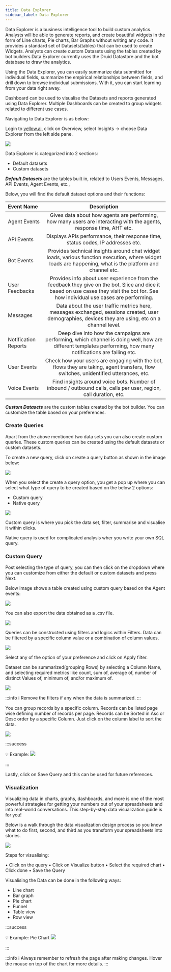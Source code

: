 ```yaml
---
title: Data Explorer 
sidebar_label: Data Explorer
---
```




Data Explorer is a business intelligence tool to build custom analytics. Analysts will be able to generate reports, and create beautiful widgets in the form of Line charts, Pie charts, Bar Graphs without writing any code. It provides a standard set of Datasets(tables) that can be used to create Widgets. Analysts can create custom Datasets using the tables created by bot builders.Data Explorer currently uses the Druid Datastore and the bot database to draw the analytics.


Using the Data Explorer, you can easily summarize data submitted for individual fields, summarize the empirical relationships between fields, and drill down to browse individual submissions. With it, you can start learning from your data right away.


Dashboard can be used to visualise the Datasets and reports generated using Data Explorer. Multiple Dashboards can be created to group widgets related to different use cases.

Navigating to Data Explorer is as below:

Login to [yellow.ai](https://cloud.yellow.ai/bot/Bot_ID/overview), click on Overview, select Insights -> choose Data Explorer from the left side 
pane.

![](https://i.imgur.com/39r9rpd.jpg)


Data Explorer is categorized into 2 sections:

* Default datasets
* Custom datasets


***Default Datasets***  are the tables built in, related to Users Events, Messages, API Events, Agent Events, etc.,

Below, you will find the default dataset options and their functions:

| Event Name | Description |
|:-------- |:--------:|
| Agent Events |  Gives data about how agents are performing, how many users are interacting with the agents, response time, AHT etc. |
| API Events | Displays APIs performance, their response time, status codes, IP addresses etc. |
| Bot Events | Provides technical insights around chat widget loads, various function execution, where widget loads are happening, what is the platform and channel etc. |
| User Feedbacks | Provides info about user experience from the feedback they give on the bot. Slice and dice it based on use cases they visit the bot for. See how individual use cases are performing. |
| Messages | Data about the user traffic metrics here, messages exchanged, sessions created, user demographies, devices they are using, etc on a channel level. |
| Notification Reports | Deep dive into how the campaigns are performing, which channel is doing well, how are different templates performing, how many notifications are failing etc. |
| User Events | Check how your users are engaging with the bot, flows they are taking, agent transfers, flow switches, unidentified utterances, etc. |
| Voice Events | Find insights around voice bots. Number of inbound / outbound calls, calls per user, region, call duration, etc. |



***Custom Datasets*** are the custom tables created by the bot builder. You can customize the table based on your preferences.



### Create Queries

Apart from the above mentioned two data sets you can also create custom queries. These custom queries can be created using the default datasets or custom datasets.

To create a new query, click on create a query button as shown in the image below:

![](https://i.imgur.com/6dBD5zg.png)


When you select the create a query option, you get a pop up where you can select what type of query to be created based on the below 2 options:

* Custom query
* Native query


![](https://i.imgur.com/Uihdc9T.png)


Custom query is where you pick the data set, filter, summarise and visualise it within clicks.


Native query is used for complicated analysis wher you write your own SQL query.


### Custom Query


Post selecting the type of query, you can then click on the dropdown where you can customize from either the default or custom datasets and press Next.

Below image shows a table created using custom query based on the Agent events:

![](https://i.imgur.com/j4NRlAC.png)

You can also export the data obtained as a .csv file.

![](https://i.imgur.com/Ho9rC9x.png)


Queries can be constructed using filters and logics within Filters. Data can be filtered by a specific column value or a combination of column values.

![](https://i.imgur.com/mOtbepU.png)


Select any of the option of your preference and click on Apply filter.

Dataset can be summarized(grouping Rows) by selecting a Column Name, and selecting required metrics like count, sum of, average of, number of distinct Values of, minimum of, and/or maximum of.

![](https://i.imgur.com/1xy4ywH.png)

:::info
:information_source: Remove the filters if any when the data is summarized.
:::

You can group records by a specific column. Records can be listed page wise defining number of records per page. Records can be Sorted in Asc or Desc order by a specific Column. Just click on the column label to sort the data.

![](https://i.imgur.com/9eHJRTO.png)


:::success

:bulb: Example: ![](https://i.imgur.com/LJA9BPV.png)

:::

Lastly, click on Save Query and this can be used for future references.


### Visualization


Visualizing data in charts, graphs, dashboards, and more is one of the most powerful strategies for getting your numbers out of your spreadsheets and into real-world conversations. This step-by-step data visualization guide is for you! 

Below is a walk through the data visualization design process so you know what to do first, second, and third as you transform your spreadsheets into stories.

![](https://i.imgur.com/9dw6h75.png)

Steps for visualising:

• Click on the query
• Click on Visualize button
• Select the required chart
• Click done
• Save the Query


Visualising the Data can be done in the following ways:

- Line chart
- Bar graph
- Pie chart
- Funnel
- Table view
- Row view


:::success

:bulb: Example: Pie Chart ![](https://i.imgur.com/Yuj3tfA.png)

:::

:::info
:information_source: Always remember to refresh the page after making changes.
Hover the mouse on top of the chart for more details.
:::